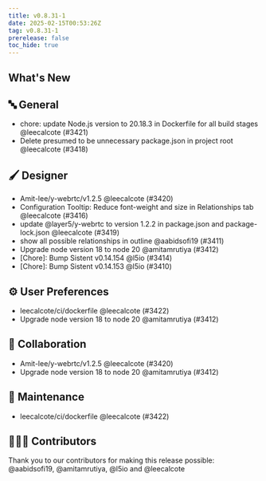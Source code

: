 ```yaml
---
title: v0.8.31-1
date: 2025-02-15T00:53:26Z
tag: v0.8.31-1
prerelease: false
toc_hide: true
---
```


## What's New
## 🔤 General
- chore: update Node.js version to 20.18.3 in Dockerfile for all build stages @leecalcote (#3421)
- Delete presumed to be unnecessary package.json in project root @leecalcote (#3418)

## 🖌️ Designer

- Amit-lee/y-webrtc/v1.2.5 @leecalcote (#3420)
- Configuration Tooltip: Reduce font-weight and size in Relationships tab @leecalcote (#3416)
- update @layer5/y-webrtc to version 1.2.2 in package.json and package-lock.json @leecalcote (#3419)
- show all possible relationships in outline @aabidsofi19 (#3411)
- Upgrade node version 18 to node 20 @amitamrutiya (#3412)
- [Chore]: Bump Sistent v0.14.154 @l5io (#3414)
- [Chore]: Bump Sistent v0.14.153 @l5io (#3410)

## ⚙️ User Preferences

- leecalcote/ci/dockerfile @leecalcote (#3422)
- Upgrade node version 18 to node 20 @amitamrutiya (#3412)

## 🤼 Collaboration

- Amit-lee/y-webrtc/v1.2.5 @leecalcote (#3420)
- Upgrade node version 18 to node 20 @amitamrutiya (#3412)

## 🧰 Maintenance

- leecalcote/ci/dockerfile @leecalcote (#3422)

## 👨🏽‍💻 Contributors

Thank you to our contributors for making this release possible:
@aabidsofi19, @amitamrutiya, @l5io and @leecalcote
